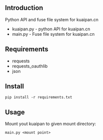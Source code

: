 Introduction
------------

Python API and fuse file system for kuaipan.cn

- kuaipan.py - python API for kuaipan.cn
- main.py - Fuse file system for kuaipan.cn


Requirements
------------

- requests
- requests\_oauthlib
- json


Install
-------

    pip install -r requirements.txt

Usage
-----

Mount yout kuaipan to given mount directory:

    main.py <mount point>

